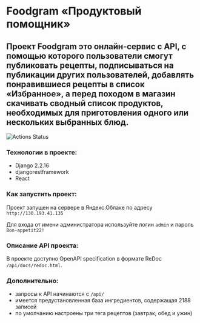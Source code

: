 # Foodgram «Продуктовый помощник»
## Проект Foodgram это онлайн-сервис с API, с помощью которого пользователи смогут публиковать рецепты, подписываться на публикации других пользователей, добавлять понравившиеся рецепты в список «Избранное», а перед походом в магазин скачивать сводный список продуктов, необходимых для приготовления одного или нескольких выбранных блюд.

![Actions Status](https://github.com/gena40/foodgram-project-react/actions/workflows/main.yml/badge.svg)

### Технологии в проекте:
- Django 2.2.16
- djangorestframework
- React

### Как запустить проект:
Проект запущен на сервере в Яндекс.Облаке по адресу ```http://130.193.41.135```

Для входа от имени администратора используйте логин ```admin``` и пароль ```Bon-appetit22!```

### Описание API проекта:
В проекте доступно OpenAPI specification в формате ReDoc ```/api/docs/redoc.html```.

### Дополнительно:
- запросы к API начинаются с ```/api/```
- имеется предустановленная база ингредиентов, содержащая 2188 записей
- по умолчанию настроены три тега рецептов (завтрак, обед и ужин)